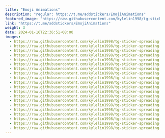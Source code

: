 ```yaml
---
title: "Emoji Animations"
description: "regular: https://t.me/addstickers/EmojiAnimations"
featured_image: "https://raw.githubusercontent.com/kylelin1998/tg-sticker-spreading-worldwide-images/main/img/201a096a-d546-49ad-ac67-837e796a3cb4.jpg"
link: "https://t.me/addstickers/EmojiAnimations"
weight: 3
date: 2024-01-16T22:36:51+08:00
images:
  - https://raw.githubusercontent.com/kylelin1998/tg-sticker-spreading-worldwide-images/main/img/201a096a-d546-49ad-ac67-837e796a3cb4.jpg
  - https://raw.githubusercontent.com/kylelin1998/tg-sticker-spreading-worldwide-images/main/img/d9fcfde0-17df-4839-bce3-fed2b42451fd.jpg
  - https://raw.githubusercontent.com/kylelin1998/tg-sticker-spreading-worldwide-images/main/img/3ff4bd41-1d09-4d34-9d0c-fda0d0f9a661.jpg
  - https://raw.githubusercontent.com/kylelin1998/tg-sticker-spreading-worldwide-images/main/img/81f0449f-109e-4ca0-957f-fecb3b4cc958.jpg
  - https://raw.githubusercontent.com/kylelin1998/tg-sticker-spreading-worldwide-images/main/img/e2491708-9a51-45ba-890f-d419bec724f2.jpg
  - https://raw.githubusercontent.com/kylelin1998/tg-sticker-spreading-worldwide-images/main/img/ed7b31db-4544-4f3a-afa8-798c5e1a86d2.jpg
  - https://raw.githubusercontent.com/kylelin1998/tg-sticker-spreading-worldwide-images/main/img/dafa02be-769c-46b8-86eb-baee71585849.jpg
  - https://raw.githubusercontent.com/kylelin1998/tg-sticker-spreading-worldwide-images/main/img/39295f27-cbcd-4367-a890-f80063e667df.jpg
  - https://raw.githubusercontent.com/kylelin1998/tg-sticker-spreading-worldwide-images/main/img/a17a982e-904e-4e86-8762-8eae99567489.jpg
  - https://raw.githubusercontent.com/kylelin1998/tg-sticker-spreading-worldwide-images/main/img/77f343dc-5564-43a4-b15d-61e0081837a2.jpg
  - https://raw.githubusercontent.com/kylelin1998/tg-sticker-spreading-worldwide-images/main/img/14886be5-7e45-4725-8cee-8bc0b16e6bae.jpg
  - https://raw.githubusercontent.com/kylelin1998/tg-sticker-spreading-worldwide-images/main/img/bef96d5a-74d4-4878-8349-0775a6c2b864.jpg
  - https://raw.githubusercontent.com/kylelin1998/tg-sticker-spreading-worldwide-images/main/img/38c03805-df37-4ade-bca2-57b3b9345c9b.jpg
  - https://raw.githubusercontent.com/kylelin1998/tg-sticker-spreading-worldwide-images/main/img/f31e6e92-4ba1-4be2-a292-f6d5e0e60fd0.jpg
  - https://raw.githubusercontent.com/kylelin1998/tg-sticker-spreading-worldwide-images/main/img/8168c8b7-8767-4417-a486-1808bb173c33.jpg
  - https://raw.githubusercontent.com/kylelin1998/tg-sticker-spreading-worldwide-images/main/img/c6a24ff5-2375-4577-b21a-5fabdb922370.jpg
  - https://raw.githubusercontent.com/kylelin1998/tg-sticker-spreading-worldwide-images/main/img/f7fef3b4-369c-4f98-91aa-e69278b42186.jpg
  - https://raw.githubusercontent.com/kylelin1998/tg-sticker-spreading-worldwide-images/main/img/9f410205-c21d-46c3-958a-a64343804ae8.jpg
  - https://raw.githubusercontent.com/kylelin1998/tg-sticker-spreading-worldwide-images/main/img/c4b0c567-d0b1-42f5-bb19-b6498d92e0f4.jpg
  - https://raw.githubusercontent.com/kylelin1998/tg-sticker-spreading-worldwide-images/main/img/b19644a4-0605-4070-911c-2af600e1d51f.jpg
---
```

